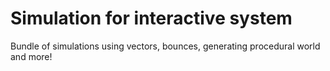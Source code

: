 # Simulation for interactive system

Bundle of simulations using vectors, bounces, generating procedural world and more!
